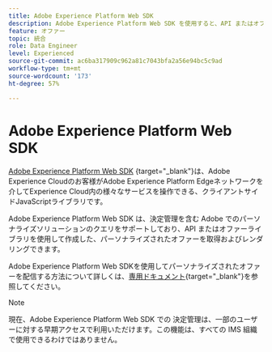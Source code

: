 ```yaml
---
title: Adobe Experience Platform Web SDK
description: Adobe Experience Platform Web SDK を使用すると、API またはオファーライブラリを使用して作成した、パーソナライズされたオファーを取得およびレンダリングできます。
feature: オファー
topic: 統合
role: Data Engineer
level: Experienced
source-git-commit: ac6ba317909c962a81c7043bfa2a56e94bc5c9ad
workflow-type: tm+mt
source-wordcount: '173'
ht-degree: 57%

---
```


# Adobe Experience Platform Web SDK

[Adobe Experience Platform Web SDK](https://experienceleague.adobe.com/docs/experience-platform/edge/home.html#video-overview) {target=&quot;_blank&quot;}は、Adobe Experience Cloudのお客様がAdobe Experience Platform Edgeネットワークを介してExperience Cloud内の様々なサービスを操作できる、クライアントサイドJavaScriptライブラリです。

Adobe Experience Platform Web SDK は、決定管理を含む Adobe でのパーソナライズソリューションのクエリをサポートしており、API またはオファーライブラリを使用して作成した、パーソナライズされたオファーを取得およびレンダリングできます。

Adobe Experience Platform Web SDKを使用してパーソナライズされたオファーを配信する方法について詳しくは、[専用ドキュメント](https://experienceleague.adobe.com/docs/experience-platform/edge/personalization/offer-decisioning/offer-decisioning-overview.html#enabling-offer-decisioning){target=&quot;_blank&quot;}を参照してください。

>[!NOTE]
>
>現在、Adobe Experience Platform Web SDK での 決定管理は、一部のユーザーに対する早期アクセスで利用いただけます。この機能は、すべての IMS 組織で使用できるわけではありません。
